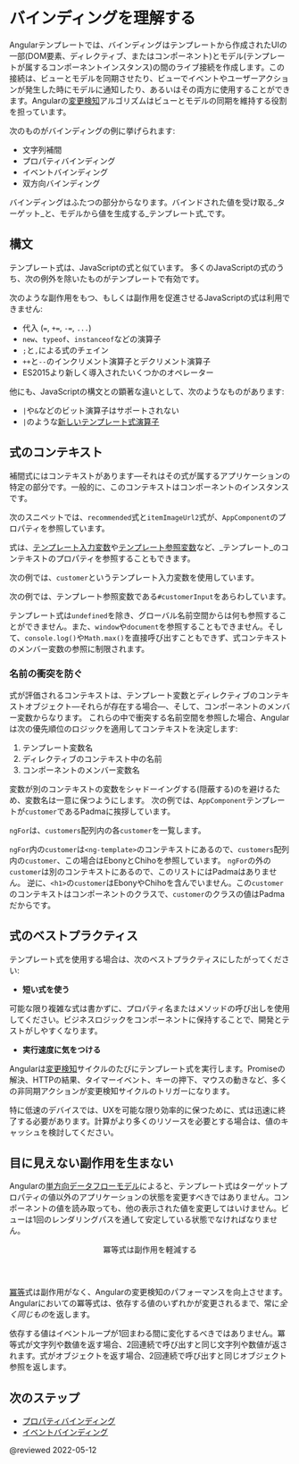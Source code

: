 # バインディングを理解する

Angularテンプレートでは、バインディングはテンプレートから作成されたUIの一部(DOM要素、ディレクティブ、またはコンポーネント)とモデル(テンプレートが属するコンポーネントインスタンス)の間のライブ接続を作成します。この接続は、ビューとモデルを同期させたり、ビューでイベントやユーザーアクションが発生した時にモデルに通知したり、あるいはその両方に使用することができます。Angularの[変更検知](guide/change-detection)アルゴリズムはビューとモデルの同期を維持する役割を担っています。

次のものがバインディングの例に挙げられます:

* 文字列補間
* プロパティバインディング
* イベントバインディング
* 双方向バインディング

バインディングはふたつの部分からなります。バインドされた値を受け取る_ターゲット_と、モデルから値を生成する_テンプレート式_です。


## 構文

テンプレート式は、JavaScriptの式と似ています。
多くのJavaScriptの式のうち、次の例外を除いたものがテンプレートで有効です。

次のような副作用をもつ、もしくは副作用を促進させるJavaScriptの式は利用できません:

* 代入 (`=`, `+=`, `-=`, `...`)
* `new`、`typeof`、`instanceof`などの演算子
* <code>;</code>と<code>,</code>による式のチェイン
* `++`と`--`のインクリメント演算子とデクリメント演算子
* ES2015より新しく導入されたいくつかのオペレーター

他にも、JavaScriptの構文との顕著な違いとして、次のようなものがあります:

* `|`や`&`などのビット演算子はサポートされない
* `|`のような[新しいテンプレート式演算子](guide/template-expression-operators)

## 式のコンテキスト

補間式にはコンテキストがあります&mdash;それはその式が属するアプリケーションの特定の部分です。一般的に、このコンテキストはコンポーネントのインスタンスです。

次のスニペットでは、`recommended`式と`itemImageUrl2`式が、`AppComponent`のプロパティを参照しています。

<code-example path="interpolation/src/app/app.component.html" region="component-context" header="src/app/app.component.html"></code-example>

式は、[テンプレート入力変数](guide/structural-directives#shorthand)や[テンプレート参照変数](guide/template-reference-variables)など、_テンプレート_のコンテキストのプロパティを参照することもできます。

次の例では、`customer`というテンプレート入力変数を使用しています。

<code-example path="interpolation/src/app/app.component.html" region="template-input-variable" header="src/app/app.component.html (テンプレート入力変数)"></code-example>

次の例では、テンプレート参照変数である`#customerInput`をあらわしています。

<code-example path="interpolation/src/app/app.component.html" region="template-reference-variable" header="src/app/app.component.html (テンプレート参照変数)"></code-example>

<div class="alert is-helpful">

テンプレート式は`undefined`を除き、グローバル名前空間からは何も参照することができません。また、`window`や`document`を参照することもできません。そして、`console.log()`や`Math.max()`を直接呼び出すこともできず、式コンテキストのメンバー変数の参照に制限されます。

</div>

### 名前の衝突を防ぐ

式が評価されるコンテキストは、テンプレート変数とディレクティブのコンテキストオブジェクト&mdash;それらが存在する場合&mdash;、そして、コンポーネントのメンバー変数からなります。
これらの中で衝突する名前空間を参照した場合、Angularは次の優先順位のロジックを適用してコンテキストを決定します:

1. テンプレート変数名
1. ディレクティブのコンテキスト中の名前
1. コンポーネントのメンバー変数名

変数が別のコンテキストの変数をシャドーイングする(隠蔽する)のを避けるため、変数名は一意に保つようにします。
次の例では、`AppComponent`テンプレートが`customer`であるPadmaに挨拶しています。

`ngFor`は、`customers`配列内の各`customer`を一覧します。

<code-example path="interpolation/src/app/app.component.1.ts" region="var-collision" header="src/app/app.component.ts"></code-example>

`ngFor`内の`customer`は`<ng-template>`のコンテキストにあるので、`customers`配列内の`customer`、この場合はEbonyとChihoを参照しています。
`ngFor`の外の`customer`は別のコンテキストにあるので、このリストにはPadmaはありません。
逆に、`<h1>`の`customer`はEbonyやChihoを含んでいません。この`customer`のコンテキストはコンポーネントのクラスで、`customer`のクラスの値はPadmaだからです。

## 式のベストプラクティス

テンプレート式を使用する場合は、次のベストプラクティスにしたがってください:

* **短い式を使う**

可能な限り複雑な式は書かずに、プロパティ名またはメソッドの呼び出しを使用してください。ビジネスロジックをコンポーネントに保持することで、開発とテストがしやすくなります。

* **実行速度に気をつける**

Angularは[変更検知](guide/glossary#change-detection)サイクルのたびにテンプレート式を実行します。Promiseの解決、HTTPの結果、タイマーイベント、キーの押下、マウスの動きなど、多くの非同期アクションが変更検知サイクルのトリガーになります。

特に低速のデバイスでは、UXを可能な限り効率的に保つために、式は迅速に終了する必要があります。計算がより多くのリソースを必要とする場合は、値のキャッシュを検討してください。

## 目に見えない副作用を生まない

Angularの[単方向データフローモデル](guide/glossary#unidirectional-data-flow)によると、テンプレート式はターゲットプロパティの値以外のアプリケーションの状態を変更すべきではありません。コンポーネントの値を読み取っても、他の表示された値を変更してはいけません。ビューは1回のレンダリングパスを通して安定している状態でなければなりません。

  <div class="callout is-important">
    <header>冪等式は副作用を軽減する</header>

[冪等](https://ja.wikipedia.org/wiki/%E5%86%AA%E7%AD%89)式は副作用がなく、Angularの変更検知のパフォーマンスを向上させます。Angularにおいての冪等式は、依存する値のいずれかが変更されるまで、常に*全く同じもの*を返します。

依存する値はイベントループが1回まわる間に変化するべきではありません。冪等式が文字列や数値を返す場合、2回連続で呼び出すと同じ文字列や数値が返されます。式がオブジェクトを返す場合、2回連続で呼び出すと同じオブジェクト参照を返します。

  </div>

 ## 次のステップ

* [プロパティバインディング](guide/property-binding)
* [イベントバインディング](guide/event-binding)

@reviewed 2022-05-12
